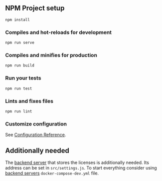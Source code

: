 ## NPM Project setup
```
npm install
```

### Compiles and hot-reloads for development
```
npm run serve
```

### Compiles and minifies for production
```
npm run build
```

### Run your tests
```
npm run test
```

### Lints and fixes files
```
npm run lint
```

### Customize configuration
See [Configuration Reference](https://cli.vuejs.org/config/).

## Additionally needed
The [backend server](https://github.com/schul-cloud/schulcloud-licenses) that stores the licenses is additionally needed. Its address can be set in `src/settings.js`. To start everything consider using [backend servers](https://github.com/schul-cloud/schulcloud-licenses) `docker-compose-dev.yml` file.

